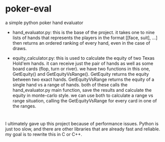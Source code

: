 # poker-eval
a simple python poker hand evaluator

- hand_evaluator.py:
  this is the base of the project.
  it takes one to nine lists of hands that represents the players in the format [[face, suit], ...]
then returns an ordered ranking of every hand, even in the case of draws.

- equity_calculator.py:
  this is used to calculate the equity of two Texas Hold'em hands.
  it can receive just the pair of hands as well as some board cards (flop, turn or river).
  we have two functions in this one, GetEquity() and GetEquityVsRange().
  GetEquity returns the equity between two exact hands.
  GetEquityVsRange returns the equity of a single hand vs a range of hands.
  both of these calls the hand_evaluator.py main function, save the results and calculate
the equity in monte-carlo style.
  we can use both to calculate a range vs range situation, calling the GetEquityVsRange for every card
in one of the ranges.

#

  I ultimately gave up this project because of performance issues.
  Python is just too slow, and there are other libraries that are already fast and reliable.
  my goal is to rewrite this in C or C++.
